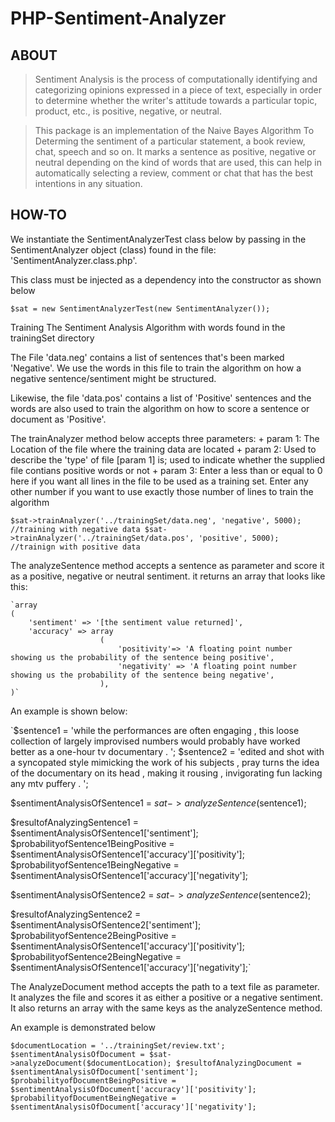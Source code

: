 # PHP-Sentiment-Analyzer

## ABOUT
> Sentiment Analysis is the process of computationally identifying and categorizing opinions expressed in a piece of text, especially in order to determine whether the writer's attitude towards a particular topic, product, etc., is positive, negative, or neutral.

> This package is an implementation of the Naive Bayes Algorithm To Determing the sentiment of a particular statement, a book review, chat, speech and so on. It marks a sentence as positive, negative or neutral depending on the kind of words that are used, this can help in automatically selecting a review, comment or chat that has the best intentions in any situation.


## HOW-TO
We instantiate the SentimentAnalyzerTest class below by passing in the SentimentAnalyzer object (class)
found in the file: 'SentimentAnalyzer.class.php'.

This class must be injected as a dependency into the constructor as shown below
	

`$sat = new SentimentAnalyzerTest(new SentimentAnalyzer());`

Training The Sentiment Analysis Algorithm with words found in the trainingSet directory

The File 'data.neg' contains a list of sentences that's been marked 'Negative'.
We use the words in this file to train the algorithm on how a negative sentence/sentiment might
be structured.

Likewise, the file 'data.pos' contains a list of 'Positive' sentences and the words are also
used to train the algorithm on how to score a sentence or document as 'Positive'.

The trainAnalyzer method below accepts three parameters:
	+ param 1: The Location of the file where the training data are located
	+ param 2: Used to describe the 'type' of file [param 1] is; used to indicate
			   whether the supplied file contians positive words or not
	+ param 3: Enter a less than or equal to 0 here if you want all lines in the
			   file to be used as a training set. Enter any other number if you want to
			   use exactly those number of lines to train the algorithm

`$sat->trainAnalyzer('../trainingSet/data.neg', 'negative', 5000); //training with negative data
$sat->trainAnalyzer('../trainingSet/data.pos', 'positive', 5000); //trainign with positive data`


The analyzeSentence method accepts a sentence as parameter and score it as a positive, 
negative or neutral sentiment. it returns an array that looks like this:

	`array
	(
		'sentiment' => '[the sentiment value returned]',
		'accuracy' => array
						(
							'positivity'=> 'A floating point number showing us the probability of the sentence being positive',
							'negativity' => 'A floating point number showing us the probability of the sentence being negative',
						),
	)`

An example is shown below:

`$sentence1 = 'while the performances are often engaging , this loose collection of largely improvised numbers would probably have worked better as a one-hour tv documentary . ';
$sentence2 = 'edited and shot with a syncopated style mimicking the work of his subjects , pray turns the idea of the documentary on its head , making it rousing , invigorating fun lacking any mtv puffery . ';

$sentimentAnalysisOfSentence1 = $sat->analyzeSentence($sentence1);

$resultofAnalyzingSentence1 = $sentimentAnalysisOfSentence1['sentiment'];
$probabilityofSentence1BeingPositive = $sentimentAnalysisOfSentence1['accuracy']['positivity'];
$probabilityofSentence1BeingNegative = $sentimentAnalysisOfSentence1['accuracy']['negativity'];

$sentimentAnalysisOfSentence2 = $sat->analyzeSentence($sentence2);

$resultofAnalyzingSentence2 = $sentimentAnalysisOfSentence2['sentiment'];
$probabilityofSentence2BeingPositive = $sentimentAnalysisOfSentence1['accuracy']['positivity'];
$probabilityofSentence2BeingNegative = $sentimentAnalysisOfSentence1['accuracy']['negativity'];`

The AnalyzeDocument method accepts the path to a text file as parameter.
It analyzes the file and scores it as either a positive or a negative sentiment. It also
returns an array with the same keys as the analyzeSentence method.

An example is demonstrated below

`$documentLocation = '../trainingSet/review.txt';
$sentimentAnalysisOfDocument = $sat->analyzeDocument($documentLocation);
$resultofAnalyzingDocument = $sentimentAnalysisOfDocument['sentiment'];
$probabilityofDocumentBeingPositive = $sentimentAnalysisOfDocument['accuracy']['positivity'];
$probabilityofDocumentBeingNegative = $sentimentAnalysisOfDocument['accuracy']['negativity'];`